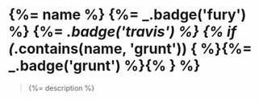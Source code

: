 # {%= name %} {%= _.badge('fury') %} {%= _.badge('travis') %} {% if (_.contains(name, 'grunt')) { %}{%= _.badge('grunt') %}{% } %}

> {%= description %}